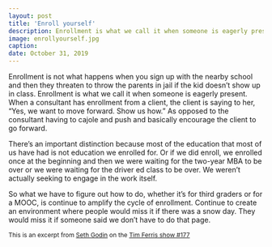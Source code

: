 ```yaml
---
layout: post
title: 'Enroll yourself'
description: Enrollment is what we call it when someone is eagerly present.
image: enrollyourself.jpg
caption: 
date: October 31, 2019
---
```


Enrollment is not what happens when you sign up with the nearby school and then they threaten to throw the parents in jail if the kid doesn’t show up in class. Enrollment is what we call it when someone is eagerly present. When a consultant has enrollment from a client, the client is saying to her, “Yes, we want to move forward. Show us how.” As opposed to the consultant having to cajole and push and basically encourage the client to go forward.

There’s an important distinction because most of the education that most of us have had is not education we enrolled for. Or if we did enroll, we enrolled once at the beginning and then we were waiting for the two-year MBA to be over or we were waiting for the driver ed class to be over. We weren’t actually seeking to engage in the work itself.

So what we have to figure out how to do, whether it’s for third graders or for a MOOC, is continue to amplify the cycle of enrollment. Continue to create an environment where people would miss it if there was a snow day. They would miss it if someone said we don’t have to do that page.

<span style="font-size: 12px;">This is an excerpt from [Seth Godin](sethgodin.com) on the [Tim Ferris show #177](https://tim.blog/2016/08/03/seth-godin-on-how-to-think-small-to-go-big/)</span>